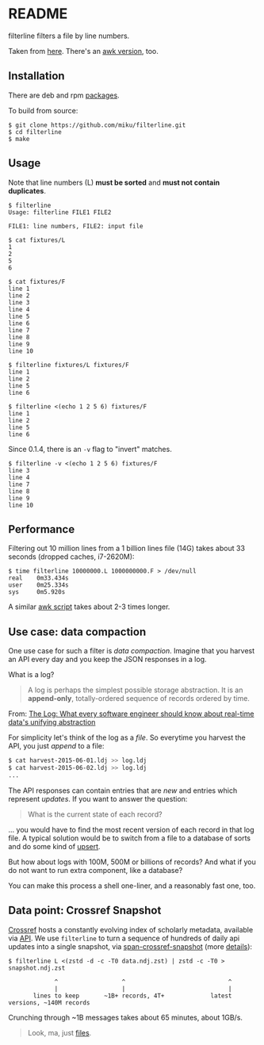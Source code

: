 # README

filterline filters a file by line numbers.

Taken from [here](http://unix.stackexchange.com/questions/209404/filter-file-by-line-number). There's an [awk version](https://gist.github.com/miku/bc8315b10413203b31de), too.

## Installation

There are deb and rpm [packages](https://github.com/miku/filterline/releases).

To build from source:

    $ git clone https://github.com/miku/filterline.git
    $ cd filterline
    $ make

## Usage

Note that line numbers (L) **must be sorted** and **must not contain duplicates**.

    $ filterline
    Usage: filterline FILE1 FILE2

    FILE1: line numbers, FILE2: input file

    $ cat fixtures/L
    1
    2
    5
    6

    $ cat fixtures/F
    line 1
    line 2
    line 3
    line 4
    line 5
    line 6
    line 7
    line 8
    line 9
    line 10

    $ filterline fixtures/L fixtures/F
    line 1
    line 2
    line 5
    line 6

    $ filterline <(echo 1 2 5 6) fixtures/F
    line 1
    line 2
    line 5
    line 6

Since 0.1.4, there is an `-v` flag to "invert" matches.

    $ filterline -v <(echo 1 2 5 6) fixtures/F
    line 3
    line 4
    line 7
    line 8
    line 9
    line 10

## Performance

Filtering out 10 million lines from a 1 billion lines file (14G) takes about 33
seconds (dropped caches, i7-2620M):

    $ time filterline 10000000.L 1000000000.F > /dev/null
    real    0m33.434s
    user    0m25.334s
    sys     0m5.920s

A similar [awk script](https://gist.github.com/miku/bc8315b10413203b31de) takes about 2-3 times longer.

## Use case: data compaction

One use case for such a filter is *data compaction*. Imagine that you harvest
an API every day and you keep the JSON responses in a log.

What is a log?

> A log is perhaps the simplest possible storage abstraction. It is an
  **append-only**, totally-ordered sequence of records ordered by time.

From: [The Log: What every software engineer should know about real-time data's unifying abstraction](https://engineering.linkedin.com/distributed-systems/log-what-every-software-engineer-should-know-about-real-time-datas-unifying)

For simplicity let's think of the log as a *file*. So everytime you harvest
the API, you just *append* to a file:

```sh
$ cat harvest-2015-06-01.ldj >> log.ldj
$ cat harvest-2015-06-02.ldj >> log.ldj
...
```

The API responses can contain entries that are *new* and entries which
represent *updates*. If you want to answer the question:

> What is the current state of each record?

... you would have to find the most recent version of each record in that log file. A
typical solution would be to switch from a file to a database of sorts and do
some kind of
[upsert](https://wiki.postgresql.org/wiki/UPSERT#.22UPSERT.22_definition).

But how about logs with 100M, 500M or billions of records? And what if you do
not want to run extra component, like a database?

You can make this process a shell one-liner, and a reasonably fast one, too.

## Data point: Crossref Snapshot

[Crossref](https://en.wikipedia.org/wiki/Crossref) hosts a constantly evolving
index of scholarly metadata, available via
[API](https://www.crossref.org/documentation/retrieve-metadata/rest-api/). We
use `filterline` to turn a sequence of hundreds of daily api updates into a
single snapshot, via
[span-crossref-snapshot](https://github.com/miku/span/blob/master/cmd/span-crossref-snapshot/main.go)
(more
[details](https://github.com/datasets/awesome-data/issues/284#issuecomment-405089255)):

```shell
$ filterline L <(zstd -d -c -T0 data.ndj.zst) | zstd -c -T0 > snapshot.ndj.zst

             ^                  ^                             ^
             |                  |                             |
       lines to keep       ~1B+ records, 4T+             latest versions, ~140M records
```

Crunching through ~1B messages takes about 65 minutes, about 1GB/s.

> Look, ma, just [files](http://www.catb.org/~esr/writings/taoup/html/ch01s06.html).

